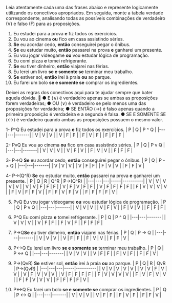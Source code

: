 Leia atentamente cada uma das frases abaixo e represente logicamente utilizando os conectivos apropriados. Em seguida, monte a tabela verdade correspondente, analisando todas as possíveis combinações de verdadeiro (V) e falso (F) para as proposições.

1. Eu estudei para a prova **e** fiz todos os exercícios.
2. Eu vou ao cinema **ou** fico em casa assistindo séries.
3. **Se** eu acordar cedo, **então** conseguirei pegar o ônibus.
4. **Se** eu estudar muito, **então** passarei na prova **e** ganharei um presente.
5. Eu vou jogar videogame **ou** vou estudar lógica de programação.
6. Eu comi pizza **e** tomei refrigerante.
7. **Se** eu tiver dinheiro, **então** viajarei nas férias.
8. Eu lerei um livro **se e somente se** terminar meu trabalho.
9. **Se** estiver sol, **então** irei à praia **ou** ao parque.
10. Eu farei um bolo **se e somente se** comprar os ingredientes.

Deixei as regras dos conectivos aqui para te ajudar sempre que bater aquela dúvida. 🚀
●  E (∧) é verdadeiro apenas se ambas as proposições forem verdadeiras;
●  OU (∨) é verdadeiro se pelo menos uma das proposições for verdadeira;
●  SE ENTÃO (→) é falso apenas quando a primeira proposição é verdadeira e a segunda é falsa.
●  SE E SOMENTE SE (↔) é verdadeiro quando ambas as proposições possuem o mesmo valor.

1- P^Q   Eu estudei para a prova **e** fiz todos os exercícios.
| P | Q | P ^ Q |
|---|---|-------|
| V | V |   V   |
| V | F |   F   |
| F | V |   F   |
| F | F |   F   |

2- PvQ   Eu vou ao cinema **ou** fico em casa assistindo séries.
| P | Q | P v Q |
|---|---|-------|
| V | V |   V   |
| V | F |   V   |
| F | V |   V   |
| F | F |   F   |

3- P->Q   **Se** eu acordar cedo, **então** conseguirei pegar o ônibus.
| P | Q | P -> Q |
|---|---|-------|
| V | V |   V   |
| V | F |   F   |
| F | V |   V   |
| F | F |   V   |

4- P->(Q^R)   **Se** eu estudar muito, **então** passarei na prova **e** ganharei um presente.
| P | Q | R | Q^R | P->(Q^R) |
|---|---|---|-----|----------|
| V | V | V |  V  |    V     |
| V | V | F |  F  |    F     |
| V | F | V |  F  |    F     |
| V | F | F |  F  |    F     |
| F | V | V |  V  |    V     |
| F | V | F |  F  |    V     |
| F | F | V |  F  |    V     |
| F | F | F |  F  |    V     |

5. PvQ   Eu vou jogar videogame **ou** vou estudar lógica de programação.
| P | Q | P v Q |
|---|---|-------|
| V | V |   V   |
| V | F |   V   |
| F | V |   V   |
| F | F |   F   |

6. P^Q   Eu comi pizza **e** tomei refrigerante.
| P | Q | P ^ Q |
|---|---|-------|
| V | V |   V   |
| V | F |   F   |
| F | V |   F   |
| F | F |   F   |

7. P->Q**Se** eu tiver dinheiro, **então** viajarei nas férias.
| P | Q | P -> Q |
|---|---|-------|
| V | V |   V   |
| V | F |   F   |
| F | V |   V   |
| F | F |   V   |

8. P<->Q  Eu lerei um livro **se e somente se** terminar meu trabalho.
| P | Q | P <-> Q |
|---|---|-------|
| V | V |   V   |
| V | F |   F   |
| F | V |   F   |
| F | F |   V   |

9. P->(QvR)  **Se** estiver sol, **então** irei à praia **ou** ao parque.
| P | Q | R | QvR | P->(QvR) |
|---|---|---|-----|----------|
| V | V | V |  V  |    V     |
| V | V | F |  V  |    V     |
| V | F | V |  V  |    V     |
| V | F | F |  F  |    F     |
| F | V | V |  V  |    V     |
| F | V | F |  V  |    V     |
| F | F | V |  V  |    V     |
| F | F | F |  F  |    V     |

10. P<->Q   Eu farei um bolo **se e somente se** comprar os ingredientes.
| P | Q | P <-> Q |
|---|---|-------|
| V | V |   V   |
| V | F |   F   |
| F | V |   F   |
| F | F |   V   |
